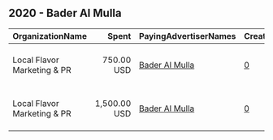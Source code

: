 ## 2020 - Bader Al Mulla 
|OrganizationName|Spent|PayingAdvertiserNames|CreativeUrls|Impressions|Genders|AgeBrackets|CountryCodes|BillingAddresses|CandidateBallotInformation|
|:---|---:|:---|:---|---:|:---|:---|:---|:---|:---|
|Local Flavor Marketing & PR|750.00 USD|[Bader Al Mulla](2020/Bader_Al_Mulla.md)|[0](https://www.snap.com/political-ads/asset/cef0ea898dd99b9544da1d80a36dfb3a186106eaf5a87eebb27662c7cd7c6de6?mediaType=jpg)|703,540|||kuwait|"Mohammad Thunayyan Al-Ghanem St,Salhiya,00000,KW"|Bader Al Mulla|
|Local Flavor Marketing & PR|1,500.00 USD|[Bader Al Mulla](2020/Bader_Al_Mulla.md)|[0](https://www.snap.com/political-ads/asset/cef0ea898dd99b9544da1d80a36dfb3a186106eaf5a87eebb27662c7cd7c6de6?mediaType=jpg)|1,298,781|||kuwait|"Mohammad Thunayyan Al-Ghanem St,Salhiya,00000,KW"|Bader Al Mulla|

